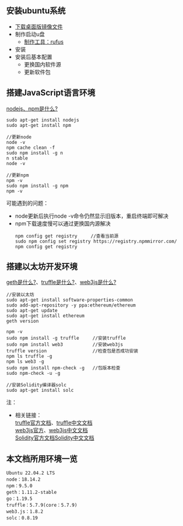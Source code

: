 ## 安装ubuntu系统
- [下载桌面版镜像文件](https://ubuntu.com/download/desktop)
- 制作启动u盘
    - [制作工具：rufus](https://rufus.ie/zh/)
- 安装
- 安装后基本配置
    - 更换国内软件源
    - 更新软件包
## 搭建JavaScript语言环境
[nodejs、npm是什么?](https://zhuanlan.zhihu.com/p/47822968)
```
sudo apt-get install nodejs  
sudo apt-get install npm  

//更新node  
node -v
npm cache clean -f  
sudo npm install -g n  
n stable  
node -v

//更新npm  
npm -v  
sudo npm install -g npm     
npm -v 
```

可能遇到的问题：
- node更新后执行node -v命令仍然显示旧版本，重启终端即可解决
- npm下载速度慢可以通过更换国内源解决
    ```
    npm config get registry     //查看当前源
    sudo npm config set registry https://registry.npmmirror.com/    
    npm config get registry
    ```
## 搭建以太坊开发环境
[geth是什么?](https://www.jianshu.com/p/9eb600f0e0e4)、[truffle是什么?](https://cn.bing.com/search?q=%E4%BB%80%E4%B9%88%E6%98%AFtruffle&form=QBLH&sp=-1&pq=%E4%BB%80%E4%B9%88%E6%98%AFtruffle&sc=1-10&qs=n&sk=&cvid=863BF24DB6D04E99BDEAAD76338DF27D&ghsh=0&ghacc=0&ghpl=)、[web3js是什么?](https://web3js.readthedocs.io/en/v1.8.1/index.html)
```
//安装以太坊
sudo apt-get install software-properties-common
sudo add-apt-repository -y ppa:ethereum/ethereum
sudo apt-get update
sudo apt-get install ethereum
geth version

npm -v
sudo npm install -g truffle     //安装truffle
sudo npm install web3           //安装web3js
truffle version                 //检查包是否成功安装
npm ls truffle -g
npm ls web3 -g
sudo npm install npm-check -g   //包版本检查
sudo npm-check -u -g

//安装Solidity编译器solc
sudo apt-get install solc       
```
注：
- 相关链接：  
[truffle官方文档](https://trufflesuite.com/docs/)、[truffle中文文档](https://learnblockchain.cn/docs/truffle/quickstart.html)  
[web3js官方](https://web3js.readthedocs.io/en/v1.8.1/index.html)、[web3js中文文档](https://learnblockchain.cn/docs/web3.js/index.html)  
[Solidity官方文档](https://docs.soliditylang.org/en/v0.8.17/)[Solidity中文文档](https://solidity-cn.readthedocs.io/zh/develop/index.html)

## 本文档所用环境一览  
```
Ubuntu 22.04.2 LTS
node：18.14.2  
npm：9.5.0  
geth：1.11.2-stable  
go：1.19.5  
truffle：5.7.9(core：5.7.9)
web3.js：1.8.2
solc：0.8.19
```